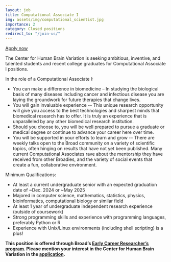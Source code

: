 ```yaml
---
layout: job
title: Computational Associate I
img: assets/img/computational_scientist.jpg
importance: 2
category: Closed positions
redirect_to: "/join-us/"
---
```


<a href="https://broadinstitute.avature.net/en_US/careers/JobDetail/Early-Career-Researchers-Computational-Associate-I-Broad-wide-openings/18857">Apply now <i class="fas fa-external-link-alt"></i></a>

The Center for Human Brain Variation is seeking ambitious, inventive, and talented students and recent college graduates for Computational Associate I positions. 

In the role of a Computational Associate I:
- You can make a difference in biomedicine – In studying the biological basis of many diseases including cancer and infectious disease you are laying the groundwork for future therapies that change lives. 
- You will gain invaluable experience -- This unique research opportunity will give you access to the best technologies and sharpest minds that biomedical research has to offer. It is truly an experience that is unparalleled by any other biomedical research institution. 
- Should you choose to, you will be well prepared to pursue a graduate or medical degree or continue to advance your career here over time. 
- You will be supported in your efforts to learn and grow -- There are weekly talks open to the Broad community on a variety of scientific topics, often hinging on results that have not yet been published. Many current Computational Associates rave about the mentorship they have received from other Broadies, and the variety of social events that create a fun, collaborative environment. 

Minimum Qualifications:
- At least a current undergraduate senior with an expected graduation date of ~Dec. 2024 or ~May 2025
- Majored in computer science, mathematics, statistics, physics, bioinformatics, computational biology or similar field
- At least 1 year of undergraduate independent research experience (outside of coursework) 
- Strong programming skills and experience with programming languages, preferably Python or R 
- Experience with Unix/Linux environments (including shell scripting) is a plus!

**This position is offered through Broad’s [Early Career Researcher’s program](https://www.broadinstitute.org/careers/recent-grads).  Please mention your interest in the Center for Human Brain Variation in the [application](https://broadinstitute.avature.net/en_US/careers/JobDetail/Early-Career-Researchers-Computational-Associate-I-Broad-wide-openings/18857).**
